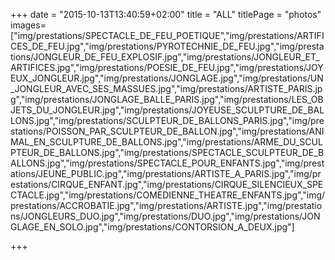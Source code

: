 +++
date = "2015-10-13T13:40:59+02:00"
title = "ALL"
titlePage = "photos"
images=["img/prestations/SPECTACLE_DE_FEU_POETIQUE","img/prestations/ARTIFICES_DE_FEU.jpg","img/prestations/PYROTECHNIE_DE_FEU.jpg","img/prestations/JONGLEUR_DE_FEU_EXPLOSIF.jpg","img/prestations/JONGLEUR_ET_ARTIFICES.jpg","img/prestations/POESIE_DE_FEU.jpg","img/prestations/JOYEUX_JONGLEUR.jpg","img/prestations/JONGLAGE.jpg","img/prestations/UN_JONGLEUR_AVEC_SES_MASSUES.jpg","img/prestations/ARTISTE_PARIS.jpg","img/prestations/JONGLAGE_BALLE_PARIS.jpg","img/prestations/LES_OBJETS_DU_JONGLEUR.jpg","img/prestations/JOYEUSE_SCULPTURE_DE_BALLONS.jpg","img/prestations/SCULPTEUR_DE_BALLONS_PARIS.jpg","img/prestations/POISSON_PAR_SCULPTEUR_DE_BALLON.jpg","img/prestations/ANIMAL_EN_SCULPTURE_DE_BALLONS.jpg","img/prestations/ARME_DU_SCULPTEUR_DE_BALLONS.jpg","img/prestations/SPECTACLE_SCULPTEUR_DE_BALLONS.jpg","img/prestations/SPECTACLE_POUR_ENFANTS.jpg","img/prestations/JEUNE_PUBLIC.jpg","img/prestations/ARTISTE_A_PARIS.jpg","img/prestations/CIRQUE_ENFANT.jpg","img/prestations/CIRQUE_SILENCIEUX_SPECTACLE.jpg","img/prestations/COMEDIENNE_THEATRE_ENFANTS.jpg","img/prestations/ACCROBATIE.jpg","img/prestations/ARTISTE.jpg","img/prestations/JONGLEURS_DUO.jpg","img/prestations/DUO.jpg","img/prestations/JONGLAGE_EN_SOLO.jpg","img/prestations/CONTORSION_A_DEUX.jpg"]

+++

